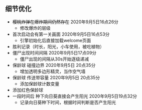 ## 细节优化

- ~~樱桃炸弹在爆炸期间仍然存在~~	 2020年9月5日16点26分
  - 修改爆炸的层级
- 首次启动会有第一关画面 	        2020年9月5日16点53分
  - 引擎初始化后直接加载welcome页面
- 胜利记录（时长，阳光，小车使用，被吃植物）
- 僵尸出现时间间隔                         2020年9月5日17点09分
  - 僵尸出现的间隔从30s开始逐级递减
- 保龄球 碰撞边界                           2020年9月5日 20点35分
  - 增加透明多边形精灵，当作空气墙
- 保龄球 传送带容量                       2020年9月5日 20点35分
  - 添加保龄球计数变量
- 添加红色保龄球
- 一段时间后 种下向日葵直接会产生阳光   2020年9月5日19点32分
  - 记录向日葵种下时间，根据时间判断是否产生阳光      